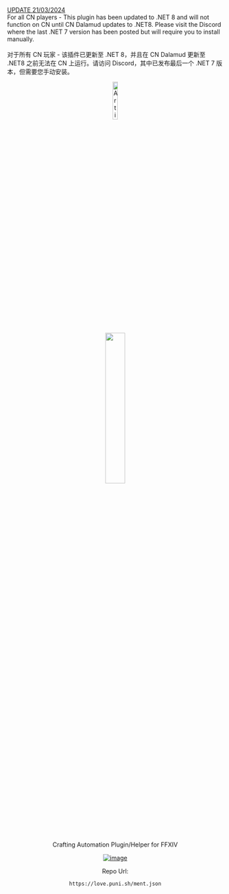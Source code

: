 <ins>UPDATE 21/03/2024</ins>
<br>
For all CN players - This plugin has been updated to .NET 8 and will not function on CN until CN Dalamud updates to .NET8. Please visit the Discord where the last .NET 7 version has been posted but will require you to install manually.
<br><br>
对于所有 CN 玩家 - 该插件已更新至 .NET 8，并且在 CN Dalamud 更新至 .NET8 之前无法在 CN 上运行。请访问 Discord，其中已发布最后一个 .NET 7 版本，但需要您手动安装。


<!-- Repository Header Begin -->
<div align="center">
<img src="https://love.puni.sh/resources/artisan.svg" alt="Artisan IconUrl" width="15%">
<br>
<img src="https://github.com/PunishXIV/Artisan/blob/050a58be7b0ce94c959c17e43dabecb65e38a55c/PunishImages/artisan.png" width="30%" />

Crafting Automation Plugin/Helper for FFXIV

[![image](https://discordapp.com/api/guilds/1001823907193552978/embed.png?style=banner2)](https://discord.gg/Zzrcc8kmvy)

Repo Url: 

`https://love.puni.sh/ment.json`
</div>
